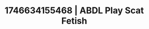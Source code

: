 ---
categories:
- Curvy goddess
- Passionate kisses
- AI-generated
- Deep touch
- Dark fantasy erotica
- Wet skin
- ASMR
- Cosplay
image: /assets/images/1746634155468.jpg
layout: post
seo:
  description: Featured content with sensual Scat Fetish, ABDL Play. HD images available.
  keywords: Scat Fetish, ABDL Play
  og_image: /assets/images/1746634155468.jpg
  schema_type: VisualArtwork
tags:
- ABDL Play
- '#1746634155468'
- Scat Fetish
title: 1746634155468 | ABDL Play Scat Fetish
---